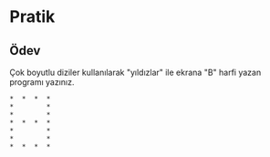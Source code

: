 # Pratik
## Ödev
Çok boyutlu diziler kullanılarak "yıldızlar" ile ekrana "B" harfi yazan programı yazınız.
```
*  *  *  * 
*        * 
*        * 
*  *  *  * 
*        * 
*        * 
*  *  *  * 
```
